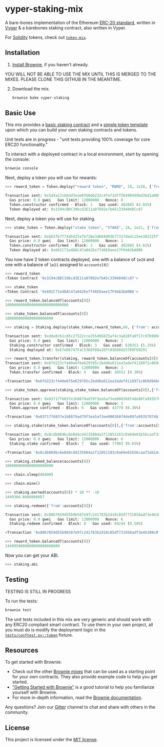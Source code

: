 # vyper-staking-mix

A bare-bones implementation of the Ethereum [ERC-20 standard](https://eips.ethereum.org/EIPS/eip-20), written in [Vyper](https://github.com/vyperlang/vyper) & a barebones staking contract, also written in Vyper.

For [Solidity](https://github.com/ethereum/solidity) tokens, check out [`token-mix`](https://github.com/brownie-mix/token-mix).

## Installation

1. [Install Brownie](https://eth-brownie.readthedocs.io/en/stable/install.html), if you haven't already.

YOU WILL NOT BE ABLE TO USE THE MIX UNTIL THIS IS MERGED TO THE MIXES. PLEASE CLONE THIS GITHUB IN THE MEANTIME. 

2. Download the mix.

    ```bash
    brownie bake vyper-staking
    ```

## Basic Use

This mix provides a [basic staking contract](contracts/Staking.vy) and a [simple token template](contracts/Token.vy) upon which you can build your own staking contracts and tokens.

Unit tests are in progress - "unit tests providing 100% coverage for core ERC20 functionality."

To interact with a deployed contract in a local environment, start by opening the console:

```bash
brownie console
```

Next, deploy a token you will use for rewards:

```python
>>> reward_token = Token.deploy("reward token", "RWRD", 18, 1e28, {'from': accounts[0]})

Transaction sent: 0x5d4a12cb6dd3eae0f60db232c4fe72d7f50490449bd3bd1a08941a2d46eb14af
  Gas price: 0.0 gwei   Gas limit: 12000000   Nonce: 0
  Token.constructor confirmed - Block: 1   Gas used: 482685 (4.02%)
  Token deployed at: 0x3194cBDC3dbcd3E11a07892e7bA5c3394048Cc87
```

Next, deploy a token you will use for staking. 

```python
>>> stake_token = Token.deploy("stake token", "STAKE", 18, 1e21, {'from': accounts[0]})

Transaction sent: 0xbb5fb7f74d6425a7b726e3d684d03b77317dedc15ee382225ffc6467e015aaa3
  Gas price: 0.0 gwei   Gas limit: 12000000   Nonce: 1
  Token.constructor confirmed - Block: 2   Gas used: 482685 (4.02%)
  Token deployed at: 0x602C71e4DAC47a042Ee7f46E0aee17F94A3bA0B6
```

You now have 2 token contracts deployed, one with a balance of `1e28` and one with a balance of `1e21` assigned to `accounts[0]`:

```python
>>> reward_token
<Token Contract '0x3194cBDC3dbcd3E11a07892e7bA5c3394048Cc87'>

>>> stake_token
<Token Contract '0x602C71e4DAC47a042Ee7f46E0aee17F94A3bA0B6'>

>>> reward_token.balanceOf(accounts[0])
10000000000000000000000000000

>>> stake_token.balanceOf(accounts[0])
1000000000000000000000

>>> staking = Staking.deploy(stake_token,reward_token,60, {'from': accounts[0]}) # one token per minute per staked token

Transaction sent: 0xdda9cb1c85c27522cce255d65825af4c3a828fa9f17c97b999c24139366cbe1c
  Gas price: 0.0 gwei   Gas limit: 12000000   Nonce: 2
  Staking.constructor confirmed - Block: 3   Gas used: 630353 (5.25%)
  Staking deployed at: 0xE7eD6747FaC5360f88a2EFC03E00d25789F69291

>>> reward_token.transfer(staking, reward_token.balanceOf(accounts[0]), {'from': accounts[0]})
Transaction sent: 0x6fd223cf440e6f6e629785c2bdd6e611ea3adef4118971c0b9d94b0d680ca044
  Gas price: 0.0 gwei   Gas limit: 12000000   Nonce: 3
  Token.transfer confirmed - Block: 4   Gas used: 36552 (0.30%)

<Transaction '0x6fd223cf440e6f6e629785c2bdd6e611ea3adef4118971c0b9d94b0d680ca044'>

>>> stake_token.approve(staking,stake_token.balanceOf(accounts[0]),{'from':accounts[0]})

Transaction sent: 0x03717f6837e1b8879ad79f3ea5af3ee000368f4de88fa99357074b39ecd447b5
  Gas price: 0.0 gwei   Gas limit: 12000000   Nonce: 5
  Token.approve confirmed - Block: 6   Gas used: 43770 (0.36%)

<Transaction '0x03717f6837e1b8879ad79f3ea5af3ee000368f4de88fa99357074b39ecd447b5'>

>>> staking.stake(stake_token.balanceOf(accounts[0]),{'from':accounts[0]})

Transaction sent: 0x8cdb069bc6e8d4cd4235804a2f12052183c0a69e01b56caaf3ab14c95b878ad0
  Gas price: 0.0 gwei   Gas limit: 12000000   Nonce: 6
  Staking.stake confirmed - Block: 7   Gas used: 77903 (0.65%)

<Transaction '0x8cdb069bc6e8d4cd4235804a2f12052183c0a69e01b56caaf3ab14c95b878ad0'>

>>> staking.staked_balance(accounts[0])
1000000000000000000000

>>> chain.sleep(86400)

>>> chain.mine()

>>> staking.earned(accounts[0]) * 10 ** -18
1440366.6666666667

>>> staking.redeem({'from':accounts[0]})

Transaction sent: 0x80b7859d55b96587e97c241783b2d18c05df731858adf3e4b300c0f949080a2d
  Gas price: 0.0 gwei   Gas limit: 12000000   Nonce: 6
  Staking.redeem confirmed - Block: 8   Gas used: 69244 (0.58%)

<Transaction '0x80b7859d55b96587e97c241783b2d18c05df731858adf3e4b300c0f949080a2d'>

>>> reward_token.balanceOf(accounts[0])
1440950000000000000000000

```

Now you can get your ABI. 

```python
>>> staking.abi
```

## Testing

TESTING IS STILL IN PROGRESS

To run the tests:

```bash
brownie test
```

The unit tests included in this mix are very generic and should work with any ERC20 compliant smart contract. To use them in your own project, all you must do is modify the deployment logic in the [`tests/conftest.py::token`](tests/conftest.py) fixture.

## Resources

To get started with Brownie:

* Check out the other [Brownie mixes](https://github.com/brownie-mix/) that can be used as a starting point for your own contracts. They also provide example code to help you get started.
* ["Getting Started with Brownie"](https://medium.com/@iamdefinitelyahuman/getting-started-with-brownie-part-1-9b2181f4cb99) is a good tutorial to help you familiarize yourself with Brownie.
* For more in-depth information, read the [Brownie documentation](https://eth-brownie.readthedocs.io/en/stable/).


Any questions? Join our [Gitter](https://gitter.im/eth-brownie/community) channel to chat and share with others in the community.

## License

This project is licensed under the [MIT license](LICENSE).
